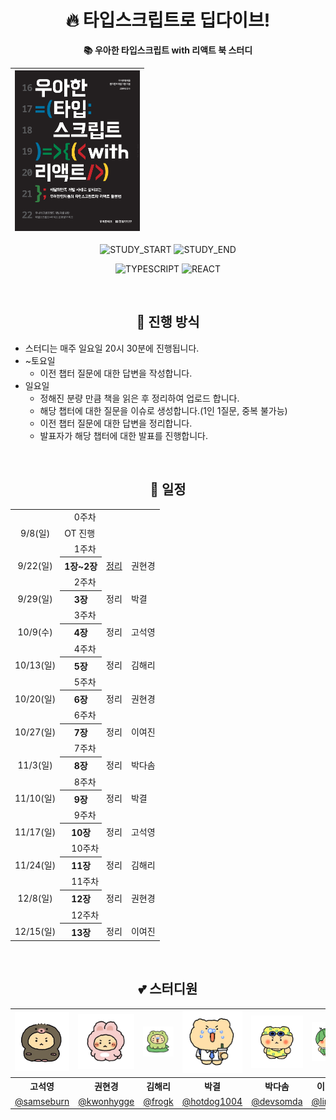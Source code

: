 <div align="center">

# 🔥 타입스크립트로 딥다이브! 
**📚 우아한 타입스크립트 with 리액트 북 스터디**

| <img src="/assets/ts-book.png" width="200px" /> |
| ------------------------------------------------------ |

![STUDY_START](https://img.shields.io/badge/START-2024--09--08-blue)
![STUDY_END](https://img.shields.io/badge/END-2024--12--15-blue)

![TYPESCRIPT](https://img.shields.io/badge/TYPESCRIPT-3178C6?style=for-the-badge&logo=Typescript&logoColor=white)
![REACT](https://img.shields.io/badge/REACT-61DAFB?style=for-the-badge&logo=React&logoColor=black)


<br />

## 📌 진행 방식 
<div align="left">

- 스터디는 매주 일요일 20시 30분에 진행됩니다.
- ~토요일
  - 이전 챕터 질문에 대한 답변을 작성합니다.
- 일요일
  - 정해진 분량 만큼 책을 읽은 후 정리하여 업로드 합니다.
  - 해당 챕터에 대한 질문을 이슈로 생성합니다.(1인 1질문, 중복 불가능)
  - 이전 챕터 질문에 대한 답변을 정리합니다.
  - 발표자가 해당 챕터에 대한 발표를 진행합니다.

</div>

<br />


## 📅 일정

<table>
<tbody>
<tr>
<td align="center" colspan="4">0주차</td>
</tr>
<tr>
<td align="center">9/8(일)</td>
<td colspan="3">OT 진행</td>
</tr>
<tr>
<td align="center" colspan="5">1주차</td>
</tr>
<tr>
<td align="center">9/22(일)</td>
<th align="center">1장~2장</th>
<td><a href="https://github.com/deep-dive-everything/typescript-with-react/tree/main/1%EC%A3%BC%EC%B0%A8">정리</a></td>
<td>권현경</td>
</tr>
<tr>
<td align="center" colspan="5">2주차</td>
</tr>
<tr>
<td align="center">9/29(일)</td>
<th align="center">3장</th>
<td>정리</td>
<td>박결</td>
</tr>
<tr>
<td align="center" colspan="5">3주차</td>
</tr>
<tr>
<td align="center">10/9(수)</td>
<th align="center">4장</th>
<td>정리</td>
<td>고석영</td>
</tr>

<tr>
<td align="center" colspan="5">4주차</td>
</tr>  
<tr>
<td align="center">10/13(일)</td>
<th align="center">5장</th>
<td>정리</td>
<td>김해리</td>
</tr>
<tr>
<td align="center" colspan="5">5주차</td>
</tr>
<tr>
<td align="center">10/20(일)</td>
<th align="center">6장</th>
<td>정리</td>
<td>권현경</td>
</tr>
<tr>
<td align="center" colspan="5">6주차</td>
</tr>
<tr>
<td align="center">10/27(일)</td>
<th align="center">7장</th>
<td>정리</td>
<td>이여진</td>
</tr>
<tr>
<td align="center" colspan="5">7주차</td>
</tr>
<tr>
<td align="center">11/3(일)</td>
<th align="center">8장</th>
<td>정리</td>
<td>박다솜</td>
</tr>
<tr>
<td align="center" colspan="5">8주차</td>
</tr>
<tr>
<td align="center">11/10(일)</td>
<th align="center">9장</th>
<td>정리</td>
<td>박결</td>
</tr>
<tr>
<td align="center" colspan="5">9주차</td>
</tr>
<tr>
<td align="center">11/17(일)</td>
<th align="center">10장</th>
<td>정리</td>
<td>고석영</td>
</tr>
<tr>
<td align="center" colspan="5">10주차</td>
</tr>
<tr>
<td align="center">11/24(일)</td>
<th align="center">11장</th>
<td>정리</td>
<td>김해리</td>
</tr>
<tr>
<td align="center" colspan="5">11주차</td>
</tr>
<tr>
<td align="center">12/8(일)</td>
<th align="center">12장</th>
<td>정리</td>
<td>권현경</td>
</tr>
<tr>
<td align="center" colspan="5">12주차</td>
</tr>
<tr>
<td align="center">12/15(일)</td>
<th align="center">13장</th>
<td>정리</td>
<td>이여진</td>
</tr>
</tbody>
</table>

<br />


## 💕 스터디원 

<table>
<tbody>
<tr>
<td align="center"><img src="./assets/도치망곰.png" width="120" /></td>
<td align="center"><img src="./assets/토끼망곰.png" width="120" /></td>
<td align="center"><img src="./assets/개굴망곰.jpg" width="120" /></td>
<td align="center"><img src="./assets/회사원망곰.png" width="120" /></td>
<td align="center"><img src="./assets/수영망곰.jpg" width="120" /></td>
<td align="center"><img src="./assets/수박망곰.jpg" width="120" /></td>
</tr>
<tr>
<th align="center">고석영</th>
<th align="center">권현경</th>
<th align="center">김해리</th>
<th align="center">박결</th>
<th align="center">박다솜</th>
<th align="center">이여진</th>
</tr>
<tr>
<td align="center" width="120"><a href="https://github.com/samseburn">@samseburn</a></td>
<td align="center" width="120"><a href="https://github.com/kwonhygge">@kwonhygge</a></td>
<td align="center" width="120"><a href="https://github.com/frogk">@frogk</a></td>
<td align="center" width="120"><a href="https://github.com/hotdog1004">@hotdog1004</a></td>
<td align="center" width="120"><a href="https://github.com/devsomda">@devsomda</a></td>
<td align="center" width="120"><a href="https://github.com/limejin">@limejin</a></td>
</tr>
</tbody>
</table>

</div>
